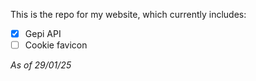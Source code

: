 This is the repo for my website, which currently includes:
- [x] Gepi API
- [ ] Cookie favicon

_As of 29/01/25_
